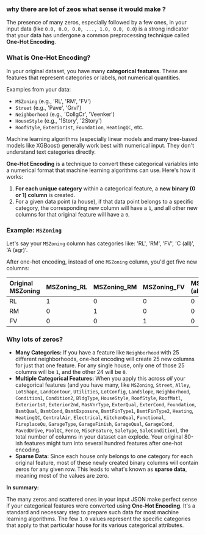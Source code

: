### why there are lot of zeos what sense it would make ?
The presence of many zeros, especially followed by a few ones, in your input data (like `0.0, 0.0, 0.0, ..., 1.0, 0.0, 0.0`) is a strong indicator that your data has undergone a common preprocessing technique called **One-Hot Encoding**.

### What is One-Hot Encoding?

In your original dataset, you have many **categorical features**. These are features that represent categories or labels, not numerical quantities.

Examples from your data:
* `MSZoning` (e.g., 'RL', 'RM', 'FV')
* `Street` (e.g., 'Pave', 'Grvl')
* `Neighborhood` (e.g., 'CollgCr', 'Veenker')
* `HouseStyle` (e.g., '1Story', '2Story')
* `RoofStyle`, `Exterior1st`, `Foundation`, `HeatingQC`, etc.

Machine learning algorithms (especially linear models and many tree-based models like XGBoost) generally work best with numerical input. They don't understand text categories directly.

**One-Hot Encoding** is a technique to convert these categorical variables into a numerical format that machine learning algorithms can use. Here's how it works:

1.  **For each unique category** within a categorical feature, a **new binary (0 or 1) column** is created.
2.  For a given data point (a house), if that data point belongs to a specific category, the corresponding new column will have a `1`, and all other new columns for that original feature will have a `0`.

### Example: `MSZoning`

Let's say your `MSZoning` column has categories like: 'RL', 'RM', 'FV', 'C (all)', 'A (agr)'.

After one-hot encoding, instead of one `MSZoning` column, you'd get five new columns:

| Original MSZoning | MSZoning_RL | MSZoning_RM | MSZoning_FV | MSZoning_C (all) | MSZoning_A (agr) |
| :---------------- | :---------- | :---------- | :---------- | :--------------- | :--------------- |
| RL                | 1           | 0           | 0           | 0                | 0                |
| RM                | 0           | 1           | 0           | 0                | 0                |
| FV                | 0           | 0           | 1           | 0                | 0                |

### Why lots of zeros?

* **Many Categories:** If you have a feature like `Neighborhood` with 25 different neighborhoods, one-hot encoding will create 25 new columns for just that one feature. For any single house, only one of those 25 columns will be `1`, and the other 24 will be `0`.
* **Multiple Categorical Features:** When you apply this across *all* your categorical features (and you have many, like `MSZoning`, `Street`, `Alley`, `LotShape`, `LandContour`, `Utilities`, `LotConfig`, `LandSlope`, `Neighborhood`, `Condition1`, `Condition2`, `BldgType`, `HouseStyle`, `RoofStyle`, `RoofMatl`, `Exterior1st`, `Exterior2nd`, `MasVnrType`, `ExterQual`, `ExterCond`, `Foundation`, `BsmtQual`, `BsmtCond`, `BsmtExposure`, `BsmtFinType1`, `BsmtFinType2`, `Heating`, `HeatingQC`, `CentralAir`, `Electrical`, `KitchenQual`, `Functional`, `FireplaceQu`, `GarageType`, `GarageFinish`, `GarageQual`, `GarageCond`, `PavedDrive`, `PoolQC`, `Fence`, `MiscFeature`, `SaleType`, `SaleCondition`), the total number of columns in your dataset can explode. Your original 80-ish features might turn into several hundred features after one-hot encoding.
* **Sparse Data:** Since each house only belongs to one category for each original feature, most of these newly created binary columns will contain zeros for any given row. This leads to what's known as **sparse data**, meaning most of the values are zero.

**In summary:**

The many zeros and scattered ones in your input JSON make perfect sense if your categorical features were converted using **One-Hot Encoding**. It's a standard and necessary step to prepare such data for most machine learning algorithms. The few `1.0` values represent the specific categories that apply to that particular house for its various categorical attributes.